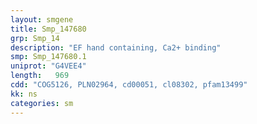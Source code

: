 ```yaml
---
layout: smgene
title: Smp_147680
grp: Smp_14
description: "EF hand containing, Ca2+ binding"
smp: Smp_147680.1
uniprot: "G4VEE4"
length:   969
cdd: "COG5126, PLN02964, cd00051, cl08302, pfam13499"
kk: ns
categories: sm
---
```


